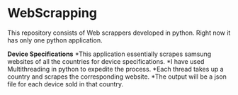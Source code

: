 # WebScrapping
This repository consists of Web scrappers developed in python.
Right now it has only one python application.

**Device Specifications**
*This application essentially scrapes samsung websites of all the countries for device specifications.
  *I have used Multithreading in python to expedite the process.
  *Each thread takes up a country and scrapes the corresponding website.
  *The output will be a json file for each device sold in that country.
